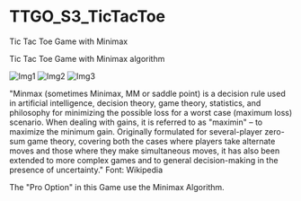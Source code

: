 # TTGO_S3_TicTacToe
Tic Tac Toe Game with Minimax

Tic Tac Toe Game with Minimax algorithm

![Img1](https://github.com/FVC-projects/TTGO_S3_TicTacToe/assets/157984341/7415462d-c9cd-49ab-9487-16350c038f2b)
![Img2](https://github.com/FVC-projects/TTGO_S3_TicTacToe/assets/157984341/2eae9fed-871e-408f-befa-515187df54f4)
![Img3](https://github.com/FVC-projects/TTGO_S3_TicTacToe/assets/157984341/87c97a01-b3a6-4d89-bfa4-593eb11fdbfc)


"Minmax (sometimes Minimax, MM or saddle point) is a decision rule used in artificial intelligence, decision theory, game theory, statistics, and philosophy for minimizing the possible loss for a worst case (maximum loss) scenario. When dealing with gains, it is referred to as "maximin" – to maximize the minimum gain. Originally formulated for several-player zero-sum game theory, covering both the cases where players take alternate moves and those where they make simultaneous moves, it has also been extended to more complex games and to general decision-making in the presence of uncertainty."
Font: Wikipedia

The "Pro Option" in this Game use the Minimax Algorithm.
